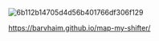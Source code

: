 ![6b112b14705d4d56b401766df306f129](https://user-images.githubusercontent.com/16198896/114301821-0653e000-9acf-11eb-923d-baeec7ba80dc.png)

https://barvhaim.github.io/map-my-shifter/

